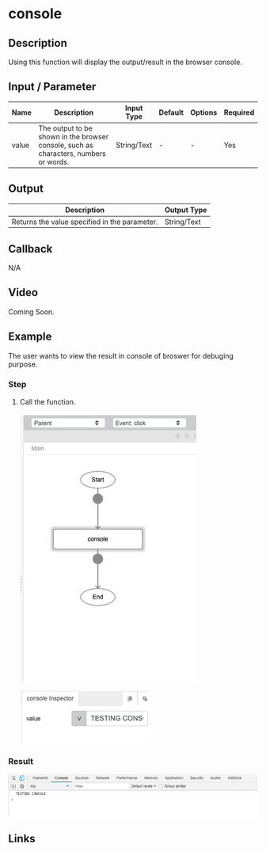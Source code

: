 # console

## Description

Using this function will display the output/result in the browser console. 

## Input / Parameter

| Name | Description | Input Type | Default | Options | Required |
| ------ | ------ | ------ | ------ | ------ | ------ |
| value | The output to be shown in the browser console, such as characters, numbers or words. | String/Text | - | - | Yes |

## Output

| Description | Output Type |
| ------ | ------ |
| Returns the value specified in the parameter. | String/Text |

## Callback

N/A

## Video

Coming Soon.

<!-- Format: [![Video]({image-path})]({url-link}) -->

## Example

The user wants to view the result in console of broswer for debuging purpose.

### Step

1. Call the function.

    ![](./console-step-1.png)

    ![](./console-step-2.png)

### Result

![](./console-result-1.png)


## Links